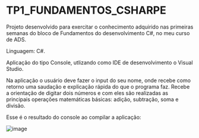 # TP1_FUNDAMENTOS_CSHARPE

Projeto desenvolvido para exercitar o conhecimento adquirido nas primeiras semanas do bloco de Fundamentos do desenvolvimento C#,
no meu curso de ADS.

Linguagem: C#.

Aplicação do tipo Console, utlizando como IDE de desenvolvimento o Visual Studio.

Na aplicação o usuário deve fazer o input do seu nome, onde recebe como retorno uma saudação e explicação
rápida do que o programa faz.
Recebe a orientação de digitar dois números e com eles são realizadas as principais operações matemáticas básicas:
adição, subtração, soma e divisão.

Esse é o resultado do console ao compilar a aplicação:

![image](https://user-images.githubusercontent.com/104734490/199042665-f77bc2ec-91c1-410c-a89e-b3d665333c24.png)
